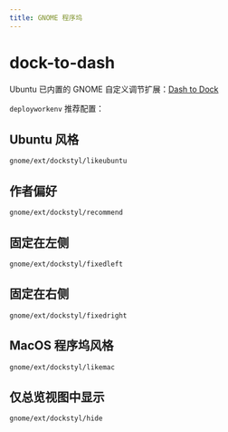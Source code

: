 ```yaml
---
title: GNOME 程序坞
---
```


# dock-to-dash

Ubuntu 已内置的 GNOME 自定义调节扩展：[Dash to Dock](https://extensions.gnome.org/extension/307/dash-to-dock/)

`deployworkenv` 推荐配置：

## Ubuntu 风格

    gnome/ext/dockstyl/likeubuntu

## 作者偏好

    gnome/ext/dockstyl/recommend

## 固定在左侧

    gnome/ext/dockstyl/fixedleft

## 固定在右侧

    gnome/ext/dockstyl/fixedright

## MacOS 程序坞风格

    gnome/ext/dockstyl/likemac

## 仅总览视图中显示

    gnome/ext/dockstyl/hide
